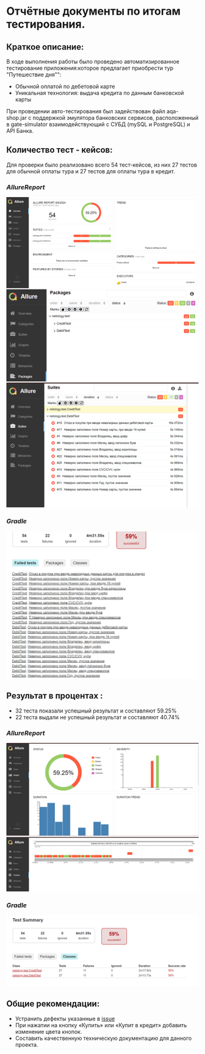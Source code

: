 
# Отчётные документы по итогам тестирования.

## Краткое описание:


В ходе выполнения работы было проведено автоматизированное тестирование приложения:которое предлагает приобрести тур "Путешествие дня"":

- Обычной оплатой по дебетовой карте
- Уникальная технология: выдача кредита по данным банковской карты

При проведении авто-тестирования был задействован файл aqa-shop.jar с поддержкой эмулятора банковских сервисов,
расположенный в gate-simulator взаимодействующий с СУБД (mySQL и PostgreSQL) и API Банка.

## Количество тест - кейсов:


Для проверки было реализовано всего 54 тест-кейсов, из них 27 тестов для обычной оплаты тура и 27 тестов для оплаты тура в кредит.

### _AllureReport_

![img_1.png](..%2Fpic%2Fimg_1.png)
![img_2.png](..%2Fpic%2Fimg_2.png)
![img_4.png](..%2Fpic%2Fimg_4.png)

### _Gradle_
![img_6.png](..%2Fpic%2Fimg_6.png)



## Результат в процентах  :

- 32 теста показали успешный результат и составляют 59.25%
- 22 теста выдали не успешный результат и составляют 40.74%


### _AllureReport_

![img.png](..%2Fpic%2Fimg.png)
![img_3.png](..%2Fpic%2Fimg_3.png)

### _Gradle_
![img_5.png](..%2Fpic%2Fimg_5.png)

## Общие рекомендации:

- Устранить дефекты указанные в [issue](https://github.com/Katkutia/QA-Diplom/issues)
- При нажатии на кнопку «Купить» или «Купит в кредит» добавить изменение цвета кнопок.
- Составить качественную техническую документацию для данного проекта.

